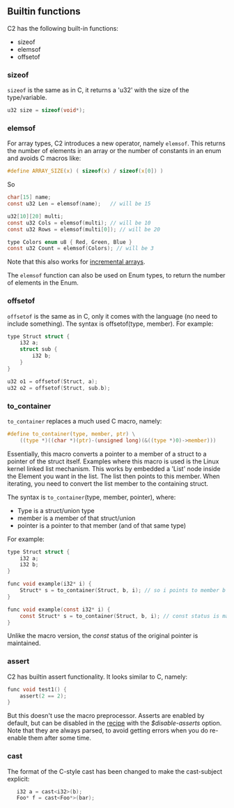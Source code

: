 
## Builtin functions

C2 has the following built-in functions:

* sizeof
* elemsof
* offsetof

### sizeof ###
`sizeof` is the same as in C, it returns a 'u32' with the size of the type/variable.

```c
u32 size = sizeof(void*);
```

### elemsof ###
For array types, C2 introduces a new operator, namely `elemsof`. This returns the number
of elements in an array or the number of constants in an enum and avoids C macros like:
```c
#define ARRAY_SIZE(x) ( sizeof(x) / sizeof(x[0]) )
```

So

```c
char[15] name;
const u32 Len = elemsof(name);   // will be 15

u32[10][20] multi;
const u32 Cols = elemsof(multi); // will be 10
const u32 Rows = elemsof(multi[0]); // will be 20

type Colors enum u8 { Red, Green, Blue }
const u32 Count = elemsof(Colors); // will be 3

```
Note that this also works for [incremental arrays](variables/#incremental-arrays).

The `elemsof` function can also be used on Enum types, to return the number of elements
in the Enum.


### offsetof
`offsetof` is the same as in C, only it comes with the language (no need to include something).
The syntax is offsetof(type, member). For example:

```c
type Struct struct {
    i32 a;
    struct sub {
        i32 b;
    }
}

u32 o1 = offsetof(Struct, a);
u32 o2 = offsetof(Struct, sub.b);
```

### to_container

`to_container` replaces a much used C macro, namely:
```c
#define to_container(type, member, ptr) \
    ((type *)((char *)(ptr)-(unsigned long)(&((type *)0)->member)))
```

Essentially, this macro converts a pointer to a member of a struct to
a pointer of the struct itself. Examples where this macro is used is the Linux kernel
linked list mechanism. This works by embedded a 'List' node inside the Element you want
in the list. The list then points to this member. When iterating, you need to
convert the list member to the containing struct.

The syntax is `to_container`(type, member, pointer), where:

- Type is a struct/union type
- member is a member of that struct/union
- pointer is a pointer to that member (and of that same type)

For example:

```c
type Struct struct {
    i32 a;
    i32 b;
}

func void example(i32* i) {
    Struct* s = to_container(Struct, b, i); // so i points to member b
}

func void example(const i32* i) {
    const Struct* s = to_container(Struct, b, i); // const status is maintained
}
```

Unlike the macro version, the _const_ status of the original pointer is maintained.


### assert

C2 has builtin assert functionality. It looks similar to C, namely:

```c
func void test1() {
    assert(2 == 2);
}
```

But this doesn't use the macro preprocessor. Asserts are enabled by default, but can be disabled
in the [recipe](../build_system/recipe_file/) with the *$disable-asserts* option. Note that they are always parsed, to avoid getting
errors when you do re-enable them after some time.

### cast

The format of the C-style cast has been changed to make the cast-subject explicit:

```c
   i32 a = cast<i32>(b);
   Foo* f = cast<Foo*>(bar);
```

